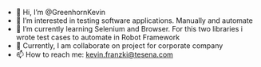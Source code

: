 - 👋 Hi, I’m @GreenhornKevin
- 👀 I’m interested in testing software applications. Manually and automate
- 🌱 I’m currently learning Selenium and Browser. For this two libraries i wrote test cases to automate in Robot Framework
- 💞️ Currently, I am collaborate on project for corporate company
- 📫 How to reach me: kevin.franzki@tesena.com

<!---
GreenhornKevin/GreenhornKevin is a ✨ special ✨ repository because its `README.md` (this file) appears on your GitHub profile.
You can click the Preview link to take a look at your changes.
--->
